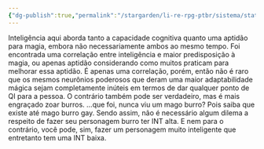 ```yaml
---
{"dg-publish":true,"permalink":"/stargarden/li-re-rpg-ptbr/sistema/stats/stats-principais/inteligencia/","created":"2025-01-11T01:29:05.228-03:00","updated":"2025-01-12T02:33:32.934-03:00"}
---
```



Inteligência aqui aborda tanto a capacidade cognitiva quanto uma aptidão para magia, embora não necessariamente ambos ao mesmo tempo. Foi encontrada uma correlação entre inteligência e maior predisposição à magia, ou apenas aptidão considerando como muitos praticam para melhorar essa aptidão. É apenas uma correlação, porém, então não é raro que os mesmos neurônios poderosos que deram uma maior adaptabilidade mágica sejam completamente inúteis em termos de dar qualquer ponto de QI para a pessoa. O contrário também pode ser verdadeiro, mas é mais engraçado zoar burros. …que foi, nunca viu um mago burro? Pois saiba que existe até mago burro gay. Sendo assim, não é necessário algum dilema a respeito de fazer seu personagem burro ter INT alta. E nem para o contrário, você pode, sim, fazer um personagem muito inteligente que entretanto tem uma INT baixa.